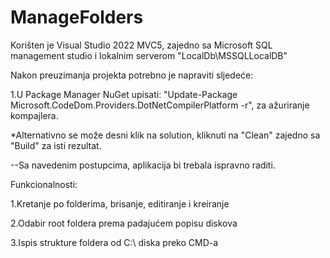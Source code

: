 # ManageFolders


Korišten je Visual Studio 2022 MVC5, zajedno sa Microsoft SQL management studio i lokalnim serverom "LocalDb\MSSQLLocalDB"

Nakon preuzimanja projekta potrebno je napraviti sljedeće:

1.U Package Manager NuGet upisati: "Update-Package Microsoft.CodeDom.Providers.DotNetCompilerPlatform -r", za ažuriranje kompajlera.

*Alternativno se može desni klik na solution, kliknuti na "Clean" zajedno sa "Build" za isti rezultat.

--Sa navedenim postupcima, aplikacija bi trebala ispravno raditi.

Funkcionalnosti:

1.Kretanje po folderima, brisanje, editiranje i kreiranje

2.Odabir root foldera prema padajućem popisu diskova

3.Ispis strukture foldera od C:\ diska preko CMD-a
